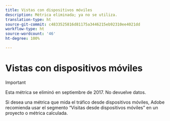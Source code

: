 ```yaml
---
title: Vistas con dispositivos móviles
description: Métrica eliminada; ya no se utiliza.
translation-type: ht
source-git-commit: c4833525816d81175a3446215eb92310ee4021dd
workflow-type: ht
source-wordcount: '46'
ht-degree: 100%

---
```



# Vistas con dispositivos móviles

>[!IMPORTANT]
>
>Esta métrica se eliminó en septiembre de 2017. No devuelve datos.

Si desea una métrica que mida el tráfico desde dispositivos móviles, Adobe recomienda usar el segmento “Visitas desde dispositivos móviles” en un proyecto o métrica calculada.
